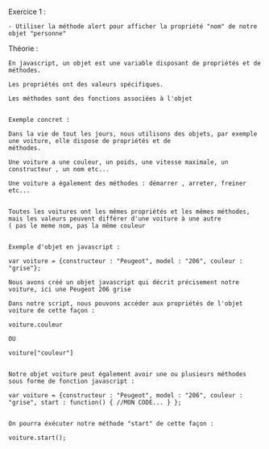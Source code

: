 Exercice 1 :

    - Utiliser la méthode alert pour afficher la propriété "nom" de notre objet "personne"


Théorie :

    En javascript, un objet est une variable disposant de propriétés et de méthodes.

    Les propriétés ont des valeurs spécifiques.

    Les méthodes sont des fonctions associées à l'objet


    Exemple concret :

    Dans la vie de tout les jours, nous utilisons des objets, par exemple une voiture, elle dispose de propriétés et de
    méthodes.

    Une voiture a une couleur, un poids, une vitesse maximale, un constructeur , un nom etc...

    Une voiture a également des méthodes : démarrer , arreter, freiner etc...


    Toutes les voitures ont les mêmes propriétés et les mêmes méthodes, mais les valeurs peuvent différer d'une voiture à une autre
    ( pas le meme nom, pas la même couleur


    Exemple d'objet en javascript :

    var voiture = {constructeur : "Peugeot", model : "206", couleur : "grise"};

    Nous avons créé un objet javascript qui décrit précisement notre voiture, ici une Peugeot 206 grise

    Dans notre script, nous pouvons accéder aux propriétés de l'objet voiture de cette façon :

    voiture.couleur

    OU

    voiture["couleur"]


    Notre objet voiture peut également avoir une ou plusieurs méthodes sous forme de fonction javascript :

    var voiture = {constructeur : "Peugeot", model : "206", couleur : "grise", start : function() { //MON CODE... } };


    On pourra éxécuter notre méthode "start" de cette façon :

    voiture.start();


